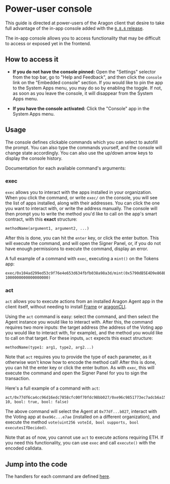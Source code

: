 # Power-user console

This guide is directed at power-users of the Aragon client that desire to take full advantage of the in-app console added with the [`0.8.6` release](https://twitter.com/AragonOneTeam/status/1208841798069694464).

The in-app console allows you to access functionality that may be difficult to access or exposed yet in the frontend.

## How to access it

- **If you do not have the console pinned:** Open the "Settings" selector from the top bar, go to "Help and Feedback", and then click the `console` link on the "Embedded console" section. If you would like to pin the app to the System Apps menu, you may do so by enabling the toggle. If not, as soon as you leave the console, it will disappear from the System Apps menu.

- **If you have the console activated:** Click the "Console" app in the System Apps menu.

## Usage

The console defines clickable commands which you can select to autofill the prompt. You can also type the commands yourself, and the console will change state accordingly. You can also use the up/down arrow keys to display the console history.

Documentation for each available command's arguments:

### exec

`exec` allows you to interact with the apps installed in your organization. When you click the command, or write `exec/` on the console, you will see the list of apps installed, along with their addresses. You can click the one you want to interact with, or write the address manually. The console will then prompt you to write the method you'd like to call on the app's smart contract, with this **exact** structure:

```
methodName(argument1, argument2, ...)
```

After this is done, you can hit the `enter` key, or click the enter button. This will execute the command, and will open the Signer Panel, or, if you do not have enough permissions to execute the command, display an error.

A full example of a command with `exec`, executing a `mint()` on the Tokens app:

```
exec/0x104ad299ed53c9f76e4e653d634fbfb038a98a3d/mint(0x5790dB5E4D9e868BB86F5280926b9838758234DD, 1000000000000000000)
```

### act

`act` allows you to execute actions from an installed Aragon Agent app in the client itself, without needing to install [Frame](http://frame.sh/) or [aragonCLI](https://hack.aragon.org/docs/cli-intro.html).

Using the `act` command is easy: select the command, and then select the Agent instance you would
like to interact with. After this, the command requires two more inputs: the target address (the address of the Voting app you would like to interact with, for example), and the method you would like to call on that target. For these inputs, `act` expects this exact structure:

```
methodName(type1: arg1, type2, arg2...)
```
Note that `act` requires you to provide the type of each parameter, as it otherwise won't know how to encode the method call!
After this is done, you can hit the enter key or click the enter button. As with `exec`, this will
execute the command and open the Signer Panel for you to sign the transaction.

Here's a full example
of a command with `act`:

```
act/0x77df6ca4cc96d16edc7858cfc00f70fdc98bb027/0xe96c9851773ec7adcb6a155c7d4acf19a4ede7ae/vote(uint256: 10, bool: true, bool: false)
```

The above command will select the Agent at `0x77df...b027`, interact with the Voting app at
 `0xe96c...e7ae` (installed on a different organization), and execute the method `vote(uint256 voteId, bool supports, bool executesIfDecided)`.
 
 Note that as of now, you cannot use `act` to execute actions requiring ETH. If you need this functionality, you can use `exec` and call `execute()` with the encoded calldata.

## Jump into the code

The handlers for each command are defined [here](https://github.com/aragon/aragon/tree/master/src/apps/Console/handlers).
